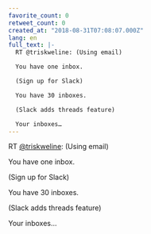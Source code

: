```yaml
---
favorite_count: 0
retweet_count: 0
created_at: "2018-08-31T07:08:07.000Z"
lang: en
full_text: |-
  RT @triskweline: (Using email)

  You have one inbox.

  (Sign up for Slack)

  You have 30 inboxes.

  (Slack adds threads feature)

  Your inboxes…
---
```


RT [@triskweline](https://twitter.com/triskweline): (Using email)

You have one inbox.

(Sign up for Slack)

You have 30 inboxes.

(Slack adds threads feature)

Your inboxes…
